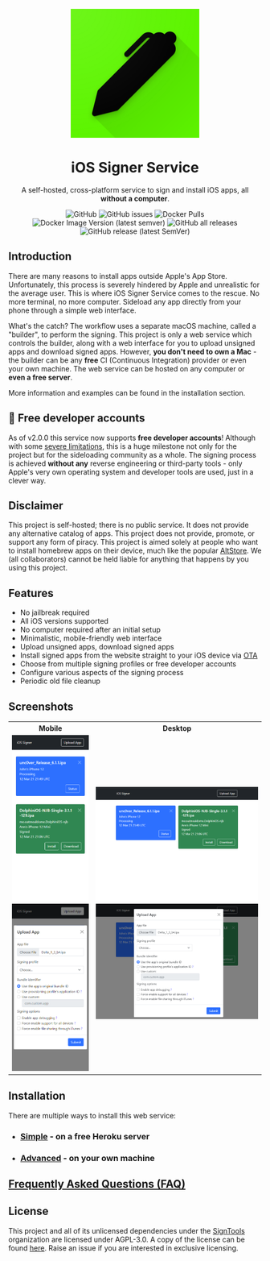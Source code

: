 <p align="center">
    <img width="256" heigth="256" src="img/logo.png">
    <h1 align="center">iOS Signer Service</h1>
    <p align="center">
        A self-hosted, cross-platform service to sign and install iOS apps, all <b>without a computer</b>.
    </p>
    <p align="center">
        <img alt="GitHub" src="https://img.shields.io/github/license/signtools/ios-signer-service">
        <img alt="GitHub issues" src="https://img.shields.io/github/issues/signtools/ios-signer-service">
        <img alt="Docker Pulls" src="https://img.shields.io/docker/pulls/signtools/ios-signer-service">
        <img alt="Docker Image Version (latest semver)" src="https://img.shields.io/docker/v/signtools/ios-signer-service">
        <img alt="GitHub all releases" src="https://img.shields.io/github/downloads/signtools/ios-signer-service/total">
        <img alt="GitHub release (latest SemVer)" src="https://img.shields.io/github/v/release/signtools/ios-signer-service">
    </p>
</p>

## Introduction

There are many reasons to install apps outside Apple's App Store. Unfortunately, this process is severely hindered by Apple and unrealistic for the average user. This is where iOS Signer Service comes to the rescue. No more terminal, no more computer. Sideload any app directly from your phone through a simple web interface.

What's the catch? The workflow uses a separate macOS machine, called a "builder", to perform the signing. This project is only a web service which controls the builder, along with a web interface for you to upload unsigned apps and download signed apps. However, **you don't need to own a Mac** - the builder can be any **free** CI (Continuous Integration) provider or even your own machine. The web service can be hosted on any computer or **even a free server**.

More information and examples can be found in the installation section.

## :rocket: Free developer accounts

As of v2.0.0 this service now supports **free developer accounts**! Although with some [severe limitations](FAQ.md), this is a huge milestone not only for the project but for the sideloading community as a whole. The signing process is achieved **without any** reverse engineering or third-party tools - only Apple's very own operating system and developer tools are used, just in a clever way.

## Disclaimer

This project is self-hosted; there is no public service. It does not provide any alternative catalog of apps. This project does not provide, promote, or support any form of piracy. This project is aimed solely at people who want to install homebrew apps on their device, much like the popular [AltStore](https://github.com/rileytestut/AltStore). We (all collaborators) cannot be held liable for anything that happens by you using this project.

## Features

- No jailbreak required
- All iOS versions supported
- No computer required after an initial setup
- Minimalistic, mobile-friendly web interface
- Upload unsigned apps, download signed apps
- Install signed apps from the website straight to your iOS device via [OTA](https://medium.com/@adrianstanecki/distributing-and-installing-non-market-ipa-application-over-the-air-ota-2e65f5ea4a46)
- Choose from multiple signing profiles or free developer accounts
- Configure various aspects of the signing process
- Periodic old file cleanup

## Screenshots

<table>
<tr>
    <th>Mobile</th>
    <th>Desktop</th>
</tr>
<tr>
    <td>
        <img src="img/3.png"/>
        <img src="img/4.png"/>
    </td>
    <td>
        <img src="img/1.png"/>
        <img src="img/2.png"/>
    </td>
</tr>
</table>

## Installation

There are multiple ways to install this web service:

- ### [Simple](INSTALL-SIMPLE.md) - on a free Heroku server

- ### [Advanced](INSTALL-ADVANCED.md) - on your own machine

## [Frequently Asked Questions (FAQ)](FAQ.md)

## License

This project and all of its unlicensed dependencies under the [SignTools](https://github.com/SignTools) organization are licensed under AGPL-3.0. A copy of the license can be found [here](LICENSE). Raise an issue if you are interested in exclusive licensing.
